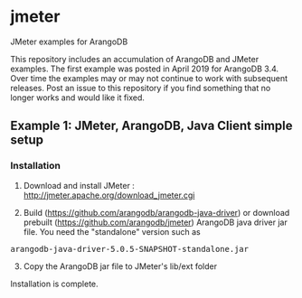 # jmeter
JMeter examples for ArangoDB

This repository includes an accumulation of ArangoDB and JMeter
examples.  The first example was posted in April 2019 for ArangoDB 3.4.  Over time the
examples may or may not continue to work with subsequent releases.
Post an issue to this repository if you find something that no longer
works and would like it fixed.

## Example 1:  JMeter, ArangoDB, Java Client simple setup

### Installation

1. Download and install JMeter : http://jmeter.apache.org/download_jmeter.cgi

2. Build (https://github.com/arangodb/arangodb-java-driver) or
download prebuilt (https://github.com/arangodb/jmeter) ArangoDB java driver jar
file.  You need the "standalone" version such as

<pre>
arangodb-java-driver-5.0.5-SNAPSHOT-standalone.jar
</pre>

3. Copy the ArangoDB jar file to JMeter's lib/ext folder

Installation is complete.
